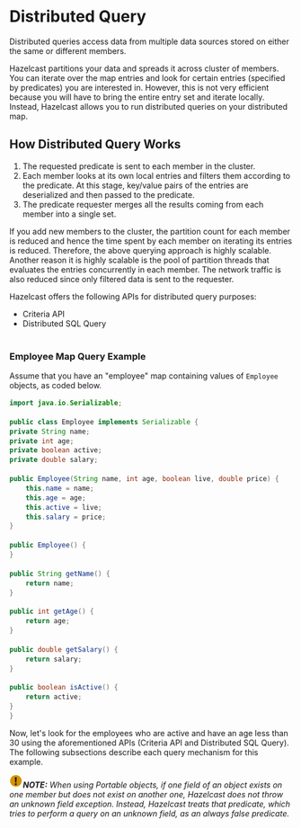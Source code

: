 

# Distributed Query

Distributed queries access data from multiple data sources stored on either the same or different members.

Hazelcast partitions your data and spreads it across cluster of members. You can iterate over the map entries and look for certain entries (specified by predicates) you are interested in. However, this is not very efficient because you will have to bring the entire entry set and iterate locally. Instead, Hazelcast allows you to run distributed queries on your distributed map.


## How Distributed Query Works

1. The requested predicate is sent to each member in the cluster.
2. Each member looks at its own local entries and filters them according to the predicate. At this stage, key/value pairs of the entries are deserialized and then passed to the predicate.
3. The predicate requester merges all the results coming from each member into a single set.

If you add new members to the cluster, the partition count for each member is reduced and hence the time spent by each member on iterating its entries is reduced. Therefore, the above querying approach is highly scalable. Another reason it is highly scalable is the pool of partition threads that evaluates the entries concurrently in each member. The network traffic is also reduced since only filtered data is sent to the requester.

Hazelcast offers the following APIs for distributed query purposes:

- Criteria API
- Distributed SQL Query
<br></br>


### Employee Map Query Example

Assume that you have an "employee" map containing values of `Employee` objects, as coded below.

```java
import java.io.Serializable;

public class Employee implements Serializable {
private String name;
private int age;
private boolean active;
private double salary;

public Employee(String name, int age, boolean live, double price) {
    this.name = name;
    this.age = age;
    this.active = live;
    this.salary = price;
}

public Employee() {
}

public String getName() {
    return name;
}

public int getAge() {
    return age;
}

public double getSalary() {
    return salary;
}

public boolean isActive() {
    return active;
}
}
```

Now, let's look for the employees who are active and have an age less than 30 using the aforementioned APIs (Criteria API and Distributed SQL Query). The following subsections describe each query mechanism for this example.

![image](images/NoteSmall.jpg)***NOTE:*** *When using Portable objects, if one field of an object exists on one member but does not exist on another one, Hazelcast does not throw an unknown field exception.
Instead, Hazelcast treats that predicate, which tries to perform a query on an unknown field, as an always false predicate.*


